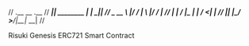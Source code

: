 //        .__              __   .__ 
// _______|__| ________ __|  | _|__|
// \_  __ \  |/  ___/  |  \  |/ /  |
//  |  | \/  |\___ \|  |  /    <|  |
//  |__|  |__/____  >____/|__|_ \__|
//  

Risuki Genesis ERC721 Smart Contract
